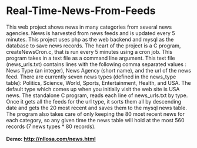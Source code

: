 # Real-Time-News-From-Feeds
This web project shows news in many categories from several news agencies. News is harvested from news feeds and is updated every 5 minutes.
This project uses php as the web backend and mysql as the database to save news records. 
The heart of the project is a C program, createNewsCron.c, that is run every 5 minutes using a cron job. This program takes in a text file as a command line argument.
This text file (news_urls.txt) contains lines with the following comma separated values : News Type (an integer), News Agency (short name), and the url of the news feed.
There are currently seven news types (defined in the news_type table): Politics, Science, World, Sports, Entertainment, Health, and USA. The default type which comes up when you initially visit the web site is USA news.
The standalone C program, reads each line of news_urls.txt by type. Once it gets all the feeds for the url type, it sorts them all by descending date and gets the 20 most recent and saves them to the mysql news table.
The program also takes care of only keeping the 80 most recent news for each category, so any given time the news table will hold at the most 560 records (7 news types * 80 records).
<br><br>
<b> Demo:  http://nllosa.com/news.html </b>
